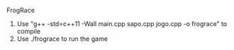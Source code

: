 FrogRace

1) Use "g++ -std=c++11 -Wall main.cpp sapo.cpp jogo.cpp -o frograce" to compile
2) Use ./frograce to run the game
